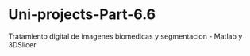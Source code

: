 # Uni-projects-Part-6.6
Tratamiento digital de imagenes biomedicas y segmentacion - Matlab y 3DSlicer
